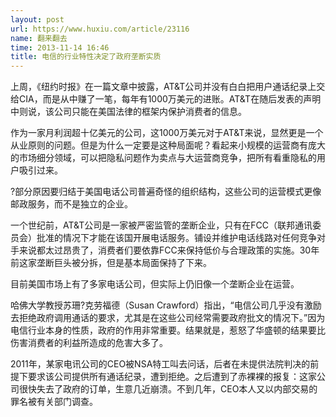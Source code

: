 ```yaml
---
layout: post
url: https://www.huxiu.com/article/23116
name: 翻来翻去
time: 2013-11-14 16:46
title: 电信的行业特性决定了政府垄断实质
---
```

上周，《纽约时报》在一篇文章中披露，AT&T公司并没有白白把用户通话纪录上交给CIA，而是从中赚了一笔，每年有1000万美元的进账。AT&T在随后发表的声明中则说，该公司只能在美国法律的框架内保护消费者的信息。

作为一家月利润超十亿美元的公司，这1000万美元对于AT&T来说，显然更是一个从业原则的问题。但是为什么一定要是这种局面呢？看起来小规模的运营商有庞大的市场细分领域，可以把隐私问题作为卖点与大运营商竞争，把所有看重隐私的用户吸引过来。

?部分原因要归结于美国电话公司普遍奇怪的组织结构，这些公司的运营模式更像邮政服务，而不是独立的企业。

一个世纪前，AT&T公司是一家被严密监管的垄断企业，只有在FCC（联邦通讯委员会）批准的情况下才能在该国开展电话服务。铺设并维护电话线路对任何竞争对手来说都太过昂贵了，消费者们要依靠FCC来保持低价与合理政策的实施。30年前这家垄断巨头被分拆，但是基本局面保持了下来。

目前美国市场上有了多家电话公司，但实际上仍旧像一个垄断企业在运营。

哈佛大学教授苏珊?克劳福德（Susan Crawford）指出，“电信公司几乎没有激励去拒绝政府调用通话的要求，尤其是在这些公司经常需要政府批文的情况下。”因为电信行业本身的性质，政府的作用非常重要。结果就是，惹怒了华盛顿的结果要比伤害消费者的利益所造成的危害大多了。

2011年，某家电讯公司的CEO被NSA特工叫去问话，后者在未提供法院判决的前提下要求该公司提供所有通话纪录，遭到拒绝。之后遭到了赤裸裸的报复：这家公司很快失去了政府的订单，生意几近崩溃。不到几年，CEO本人又以内部交易的罪名被有关部门调查。

